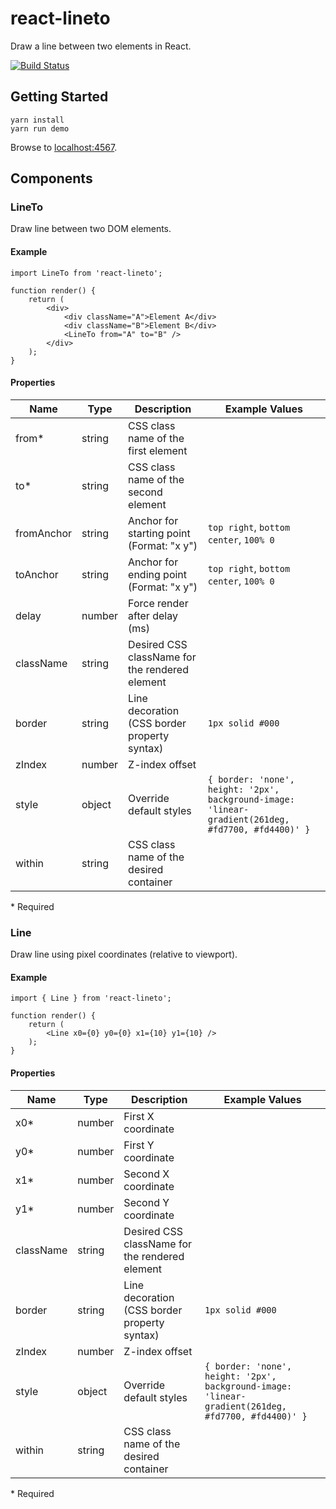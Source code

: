 # react-lineto

Draw a line between two elements in React.

[![Build Status](https://travis-ci.org/kdeloach/react-lineto.svg?branch=master)](https://travis-ci.org/kdeloach/react-lineto)

## Getting Started

```
yarn install
yarn run demo
```

Browse to [localhost:4567](http://localhost:4567).

## Components

### LineTo

Draw line between two DOM elements.

#### Example

```
import LineTo from 'react-lineto';

function render() {
    return (
        <div>
            <div className="A">Element A</div>
            <div className="B">Element B</div>
            <LineTo from="A" to="B" />
        </div>
    );
}
```

#### Properties

| Name       | Type   | Description                                    | Example Values
| ---------- | ------ | ---------------------------------------------- | --------------
| from\*     | string | CSS class name of the first element            |
| to\*       | string | CSS class name of the second element           |
| fromAnchor | string | Anchor for starting point (Format: "x y")      | `top right`, `bottom center`, `100% 0`
| toAnchor   | string | Anchor for ending point (Format: "x y")        | `top right`, `bottom center`, `100% 0`
| delay      | number | Force render after delay (ms)                  |
| className  | string | Desired CSS className for the rendered element |
| border     | string | Line decoration (CSS border property syntax)   | `1px solid #000`
| zIndex     | number | Z-index offset                                 |
| style      | object | Override default styles                        | `{ border: 'none', height: '2px', background-image: 'linear-gradient(261deg, #fd7700, #fd4400)' }`
| within     | string | CSS class name of the desired container        |

\* Required

### Line

Draw line using pixel coordinates (relative to viewport).

#### Example

```
import { Line } from 'react-lineto';

function render() {
    return (
        <Line x0={0} y0={0} x1={10} y1={10} />
    );
}
```

#### Properties

| Name       | Type   | Description                                    | Example Values
| ---------- | ------ | ---------------------------------------------- | --------------
| x0\*       | number | First X coordinate                             |
| y0\*       | number | First Y coordinate                             |
| x1\*       | number | Second X coordinate                            |
| y1\*       | number | Second Y coordinate                            |
| className  | string | Desired CSS className for the rendered element |
| border     | string | Line decoration (CSS border property syntax)   | `1px solid #000`
| zIndex     | number | Z-index offset                                 |
| style      | object | Override default styles                        | `{ border: 'none', height: '2px', background-image: 'linear-gradient(261deg, #fd7700, #fd4400)' }`
| within     | string | CSS class name of the desired container        |

\* Required
